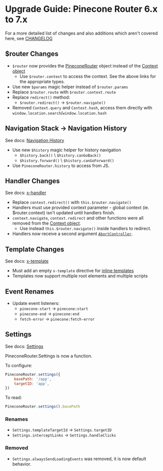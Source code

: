 # Upgrade Guide: Pinecone Router 6.x to 7.x

For a more detailed list of changes and also additions which aren't covered
here, see [CHANGELOG](./CHANGELOG.md#7.0.0)

## $router Changes

- `$router` now provides the [PineconeRouter](./README.md#pineconerouter-object)
  object instead of the [Context object](./README.md#context-object)
  - Use `$router.context` to access the context. See the above links for
    the appropriate types.
- Use new `$params` magic helper instead of `$router.params`
- Replace `$router.route` with `$router.context.route`
- Replace `redirect()` method:
  - `$router.redirect()` → `$router.navigate()`
- Removed `Context.query` and `Context.hash`, access them directly with
  `window.location.search`/`window.location.hash`

## Navigation Stack -> Navigation History

See docs: [Navigation History](./README.md#navigation-history)

- Use new `$history` magic helper for history navigation
  - `$history.back()` \ `$history.canGoBack()`
  - `$history.forward()` \ `$history.canGoForward()`
- Use `PineconeRouter.history` to access from JS.

## Handler Changes

See docs: [x-handler](./README.md#x-handler)

- Replace `context.redirect()` with `this.$router.navigate()`
- Handlers must use provided context parameter - global context
  (ie. $router.context) isn't updated until handlers finish.
- `context.navigate`, `context.redirect` and other functions were all removed
  from the [Context object](./README.md#context-object).
  - Use instead `this.$router.navigate()` inside handlers to redirect.
- Handlers now receive a second argument [`AbortController`](./README.md#handler-arguments).

## Template Changes

See docs: [x-template](./README.md#x-template)

- Must add an empty `x-template` directive for [inline templates](./README.md#inline-templates)
- Templates now support multiple root elements and multiple scripts

## Event Renames

- Update event listeners:
  - `pinecone-start` → `pinecone:start`
  - `pinecone-end` → `pinecone:end`
  - `fetch-error` → `pinecone:fetch-error`

## Settings

See docs: [Settings](./README.md#settings)

PineconeRouter.Settings is now a function.

To configure:

```js
PineconeRouter.settings({
	basePath: '/app',
	targetID: 'app',
})
```

To read:

```js
PineconeRouter.settings().basePath
```

### Renames

- `Settings.templateTargetId` → `Settings.targetID`
- `Settings.interceptLinks` → `Settings.handleClicks`

### Removed

- `Settings.alwaysSendLoadingEvents` was removed, it is now default behavior.
